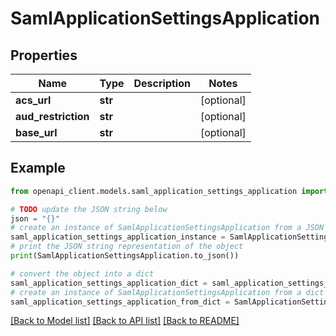 # SamlApplicationSettingsApplication


## Properties

Name | Type | Description | Notes
------------ | ------------- | ------------- | -------------
**acs_url** | **str** |  | [optional] 
**aud_restriction** | **str** |  | [optional] 
**base_url** | **str** |  | [optional] 

## Example

```python
from openapi_client.models.saml_application_settings_application import SamlApplicationSettingsApplication

# TODO update the JSON string below
json = "{}"
# create an instance of SamlApplicationSettingsApplication from a JSON string
saml_application_settings_application_instance = SamlApplicationSettingsApplication.from_json(json)
# print the JSON string representation of the object
print(SamlApplicationSettingsApplication.to_json())

# convert the object into a dict
saml_application_settings_application_dict = saml_application_settings_application_instance.to_dict()
# create an instance of SamlApplicationSettingsApplication from a dict
saml_application_settings_application_from_dict = SamlApplicationSettingsApplication.from_dict(saml_application_settings_application_dict)
```
[[Back to Model list]](../README.md#documentation-for-models) [[Back to API list]](../README.md#documentation-for-api-endpoints) [[Back to README]](../README.md)


